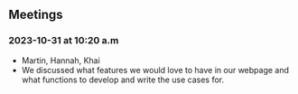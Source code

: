 
## Meetings
### 2023-10-31 at 10:20 a.m
- Martin, Hannah, Khai
- We discussed what features we would love to have in our webpage and what functions to develop and write the use cases for.

